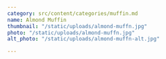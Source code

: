 ```yaml
---
category: src/content/categories/muffin.md
name: Almond Muffin
thumbnail: "/static/uploads/almond-muffn.jpg"
photo: "/static/uploads/almond-muffn.jpg"
alt_photo: "/static/uploads/almond-muffn-alt.jpg"

---
```

